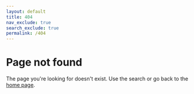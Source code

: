 ```yaml
---
layout: default
title: 404
nav_exclude: true
search_exclude: true
permalink: /404
---
```


# Page not found

The page you're looking for doesn't exist. Use the search or go back to the [home page](/smart-agent/).
